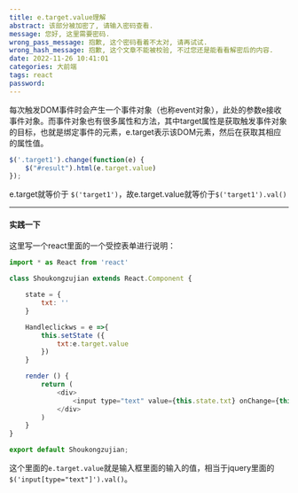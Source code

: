 ```yaml
---
title: e.target.value理解
abstract: 该部分被加密了, 请输入密码查看.
message: 您好, 这里需要密码.
wrong_pass_message: 抱歉, 这个密码看着不太对, 请再试试.
wrong_hash_message: 抱歉, 这个文章不能被校验, 不过您还是能看看解密后的内容.
date: 2022-11-26 10:41:01
categories: 大前端
tags: react
password: 
---
```


每次触发DOM事件时会产生一个事件对象（也称event对象），此处的参数e接收事件对象。而事件对象也有很多属性和方法，其中target属性是获取触发事件对象的目标，也就是绑定事件的元素，e.target表示该DOM元素，然后在获取其相应的属性值。

```javascript
$('.target1').change(function(e) {
    $("#result").html(e.target.value)
});
```

e.target就等价于 `$('target1')`，故e.target.value就等价于`$('target1').val()`



----

#### 实践一下

这里写一个react里面的一个受控表单进行说明：

```javascript
import * as React from 'react'

class Shoukongzujian extends React.Component {

    state = {
        txt: ''
    }

    Handleclickws = e =>{
        this.setState ({
            txt:e.target.value
        })
    }

    render () {
        return (
            <div>
                <input type="text" value={this.state.txt} onChange={this.Handleclickws}/>
            </div>
        )
    }
}

export default Shoukongzujian;
```

这个里面的`e.target.value`就是输入框里面的输入的值，相当于jquery里面的`$('input[type="text"]').val()`。
